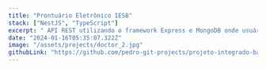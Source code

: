```yaml
---
title: "Prontuário Eletrônico IESB"
stack: ["NestJS", "TypeScript"]
excerpt: " API REST utilizando o framework Express e MongoDB onde usuários podem se cadastrar e criar gerenciadores de finaças para suas contas pessoais."
date: "2024-01-16T05:35:07.322Z"
image: "/assets/projects/doctor_2.jpg"
githubLink: "https://github.com/pedro-git-projects/projeto-integrado-backend"
---
```

